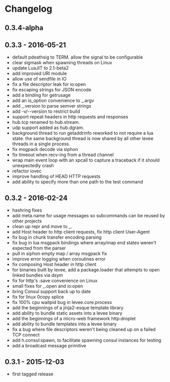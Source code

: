 # Changelog

## 0.3.4-alpha


## 0.3.3 - 2016-05-21

* default pdeathsig to TERM. allow the signal to be configurable
* clear sigmask when spawning threads on Linux
* update LuaJIT to 2.1-beta2
* add improved URI module
* allow use of sendfile in IO
* fix a file descriptor leak for io:open
* fix escaping strings for JSON encode
* add a binding for getrusage
* add an is_option convenience to \_.argv
* add \_.version to parse semver strings
* add -v/--version to restrict build
* support repeat headers in http requests and responses
* hub.tcp renamed to hub.stream.
* udp support added as hub.dgram.
* background thread to run getaddrinfo reworked to not require a lua state. the
  same background thread is now shared by all other levee threads in a single
  process.
* fix msgpack decode via siphon
* fix timeout when recv-ing from a thread channel
* wrap main event loop with an xpcall to capture a traceback if it should
  unexpectedly crash
* refactor iovec
* improve handling of HEAD HTTP requests
* add ability to specify more than one path to the test command

## 0.3.2 - 2016-02-24

* hashring fixes
* add meta.name for usage messages so subcommands can be reused by other
  projects
* clean up repr and move to \_.
* add Host header to http client requests, fix http client User-Agent
* fix bug in chunk transfer encoding parsing
* fix bug in lua msgpack bindings where array/map end states weren't expected
  from the parser
* pull in siphon empty map / array msgpack fix
* improve error logging when coroutines error
* fix composing Host header in http client
* for binaries built by levee, add a package.loader that attempts to open
  linked bundles via dsym
* fix for http's :save convenience on Linux
* small fixes for \_.open and io:open
* bring Consul support back up to date
* fix for linux 0copy splice
* fix 100% cpu waitpid bug in levee.core.process
* add the beginnings of a jinja2-esque template library
* add ability to bundle static assets into a levee binary
* add the beginnings of a micro-web framework http:droplet
* add ability to bundle templates into a levee binary
* fix a bug where file descriptors weren't being cleaned up on a failed TCP
  connect
* add h.consul:spawn, to facilitate spawning consul instances for testing
* add a broadcast message primitive

## 0.3.1 - 2015-12-03

* first tagged release
